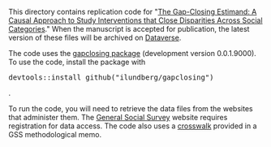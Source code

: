 This directory contains replication code for "[The Gap-Closing Estimand: A Causal Approach to Study Interventions that Close Disparities Across Social Categories](https://doi.org/10.31235/osf.io/gx4y3)." When the manuscript is accepted for publication, the latest version of these files will be archived on [Dataverse](https://dataverse.harvard.edu/dataverse/ilundberg).

The code uses the [gapclosing package](https://ilundberg.github.io/gapclosing/) (development version 0.0.1.9000). To use the code, install the package with <pre>devtools::install_github("ilundberg/gapclosing")</pre>.

To run the code, you will need to retrieve the data files from the websites that administer them. The [General Social Survey](https://gss.norc.org/) website requires registration for data access. The code also uses a [crosswalk](https://osf.io/xb2yz/) provided in a GSS methodological memo.
